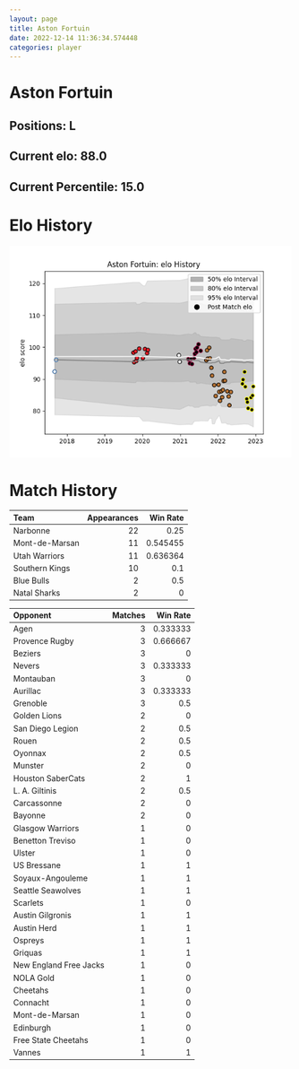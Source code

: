 ```yaml
---  
layout: page  
title: Aston Fortuin  
date: 2022-12-14 11:36:34.574448  
categories: player  
---
```

# Aston Fortuin

## Positions: L

## Current elo: 88.0

## Current Percentile: 15.0

# Elo History


![elo history](history_AstonFortuin.png)
# Match History


| Team           |   Appearances |   Win Rate |
|:---------------|--------------:|-----------:|
| Narbonne       |            22 |   0.25     |
| Mont-de-Marsan |            11 |   0.545455 |
| Utah Warriors  |            11 |   0.636364 |
| Southern Kings |            10 |   0.1      |
| Blue Bulls     |             2 |   0.5      |
| Natal Sharks   |             2 |   0        |

| Opponent               |   Matches |   Win Rate |
|:-----------------------|----------:|-----------:|
| Agen                   |         3 |   0.333333 |
| Provence Rugby         |         3 |   0.666667 |
| Beziers                |         3 |   0        |
| Nevers                 |         3 |   0.333333 |
| Montauban              |         3 |   0        |
| Aurillac               |         3 |   0.333333 |
| Grenoble               |         3 |   0.5      |
| Golden Lions           |         2 |   0        |
| San Diego Legion       |         2 |   0.5      |
| Rouen                  |         2 |   0.5      |
| Oyonnax                |         2 |   0.5      |
| Munster                |         2 |   0        |
| Houston SaberCats      |         2 |   1        |
| L. A. Giltinis         |         2 |   0.5      |
| Carcassonne            |         2 |   0        |
| Bayonne                |         2 |   0        |
| Glasgow Warriors       |         1 |   0        |
| Benetton Treviso       |         1 |   0        |
| Ulster                 |         1 |   0        |
| US Bressane            |         1 |   1        |
| Soyaux-Angouleme       |         1 |   1        |
| Seattle Seawolves      |         1 |   1        |
| Scarlets               |         1 |   0        |
| Austin Gilgronis       |         1 |   1        |
| Austin Herd            |         1 |   1        |
| Ospreys                |         1 |   1        |
| Griquas                |         1 |   1        |
| New England Free Jacks |         1 |   0        |
| NOLA Gold              |         1 |   0        |
| Cheetahs               |         1 |   0        |
| Connacht               |         1 |   0        |
| Mont-de-Marsan         |         1 |   0        |
| Edinburgh              |         1 |   0        |
| Free State Cheetahs    |         1 |   0        |
| Vannes                 |         1 |   1        |